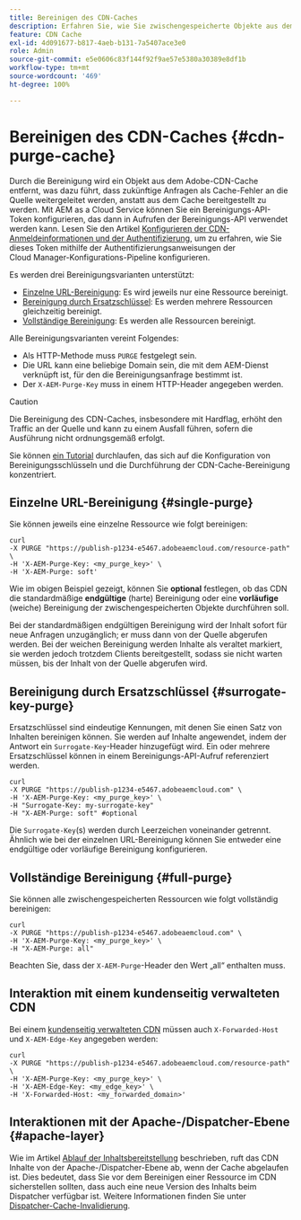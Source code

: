 ```yaml
---
title: Bereinigen des CDN-Caches
description: Erfahren Sie, wie Sie zwischengespeicherte Objekte aus dem Adobe-CDN-Cache entfernen können, indem Sie das Bereinigungs-API-Token konfigurieren, das dann in API-Aufrufen verwendet werden kann.
feature: CDN Cache
exl-id: 4d091677-b817-4aeb-b131-7a5407ace3e0
role: Admin
source-git-commit: e5e0606c83f144f92f9ae57e5380a30389e8df1b
workflow-type: tm+mt
source-wordcount: '469'
ht-degree: 100%

---
```


# Bereinigen des CDN-Caches {#cdn-purge-cache}

Durch die Bereinigung wird ein Objekt aus dem Adobe-CDN-Cache entfernt, was dazu führt, dass zukünftige Anfragen als Cache-Fehler an die Quelle weitergeleitet werden, anstatt aus dem Cache bereitgestellt zu werden.
Mit AEM as a Cloud Service können Sie ein Bereinigungs-API-Token konfigurieren, das dann in Aufrufen der Bereinigungs-API verwendet werden kann. Lesen Sie den Artikel [Konfigurieren der CDN-Anmeldeinformationen und der Authentifizierung](/help/implementing/dispatcher/cdn-credentials-authentication.md#purge-API-token), um zu erfahren, wie Sie dieses Token mithilfe der Authentifizierungsanweisungen der Cloud Manager-Konfigurations-Pipeline konfigurieren.

Es werden drei Bereinigungsvarianten unterstützt:

* [Einzelne URL-Bereinigung](#single-purge): Es wird jeweils nur eine Ressource bereinigt.
* [Bereinigung durch Ersatzschlüssel](#surrogate-key-purge): Es werden mehrere Ressourcen gleichzeitig bereinigt.
* [Vollständige Bereinigung](#full-purge): Es werden alle Ressourcen bereinigt.

Alle Bereinigungsvarianten vereint Folgendes:

* Als HTTP-Methode muss `PURGE` festgelegt sein.
* Die URL kann eine beliebige Domain sein, die mit dem AEM-Dienst verknüpft ist, für den die Bereinigungsanfrage bestimmt ist.
* Der `X-AEM-Purge-Key` muss in einem HTTP-Header angegeben werden.

>[!CAUTION]
>Die Bereinigung des CDN-Caches, insbesondere mit Hardflag, erhöht den Traffic an der Quelle und kann zu einem Ausfall führen, sofern die Ausführung nicht ordnungsgemäß erfolgt.

Sie können [ein Tutorial](https://experienceleague.adobe.com/de/docs/experience-manager-learn/cloud-service/caching/how-to/purge-cache) durchlaufen, das sich auf die Konfiguration von Bereinigungsschlüsseln und die Durchführung der CDN-Cache-Bereinigung konzentriert.

## Einzelne URL-Bereinigung {#single-purge}

Sie können jeweils eine einzelne Ressource wie folgt bereinigen:

```
curl
-X PURGE "https://publish-p1234-e5467.adobeaemcloud.com/resource-path" \
-H 'X-AEM-Purge-Key: <my_purge_key>' \
-H 'X-AEM-Purge: soft'
```

Wie im obigen Beispiel gezeigt, können Sie **optional** festlegen, ob das CDN die standardmäßige **endgültige** (harte) Bereinigung oder eine **vorläufige** (weiche) Bereinigung der zwischengespeicherten Objekte durchführen soll.

Bei der standardmäßigen endgültigen Bereinigung wird der Inhalt sofort für neue Anfragen unzugänglich; er muss dann von der Quelle abgerufen werden. Bei der weichen Bereinigung werden Inhalte als veraltet markiert, sie werden jedoch trotzdem Clients bereitgestellt, sodass sie nicht warten müssen, bis der Inhalt von der Quelle abgerufen wird.

## Bereinigung durch Ersatzschlüssel {#surrogate-key-purge}

Ersatzschlüssel sind eindeutige Kennungen, mit denen Sie einen Satz von Inhalten bereinigen können. Sie werden auf Inhalte angewendet, indem der Antwort ein `Surrogate-Key`-Header hinzugefügt wird. Ein oder mehrere Ersatzschlüssel können in einem Bereinigungs-API-Aufruf referenziert werden.

```
curl
-X PURGE "https://publish-p1234-e5467.adobeaemcloud.com" \
-H 'X-AEM-Purge-Key: <my_purge_key>' \
-H "Surrogate-Key: my-surrogate-key"
-H "X-AEM-Purge: soft" #optional
```

Die `Surrogate-Key`(s) werden durch Leerzeichen voneinander getrennt. Ähnlich wie bei der einzelnen URL-Bereinigung können Sie entweder eine endgültige oder vorläufige Bereinigung konfigurieren.

## Vollständige Bereinigung {#full-purge}

Sie können alle zwischengespeicherten Ressourcen wie folgt vollständig bereinigen:

```
curl
-X PURGE "https://publish-p1234-e5467.adobeaemcloud.com" \
-H 'X-AEM-Purge-Key: <my_purge_key>' \
-H "X-AEM-Purge: all"
```

Beachten Sie, dass der `X-AEM-Purge`-Header den Wert „all“ enthalten muss.

## Interaktion mit einem kundenseitig verwalteten CDN

Bei einem [kundenseitig verwalteten CDN](/help/implementing/dispatcher/cdn.md#point-to-point-CDN) müssen auch `X-Forwarded-Host` und `X-AEM-Edge-Key` angegeben werden:

```
curl
-X PURGE "https://publish-p1234-e5467.adobeaemcloud.com/resource-path" \
-H 'X-AEM-Purge-Key: <my_purge_key>' \
-H 'X-AEM-Edge-Key: <my_edge_key>' \
-H 'X-Forwarded-Host: <my_forwarded_domain>'
```


## Interaktionen mit der Apache-/Dispatcher-Ebene {#apache-layer}

Wie im Artikel [Ablauf der Inhaltsbereitstellung](/help/implementing/dispatcher/overview.md) beschrieben, ruft das CDN Inhalte von der Apache-/Dispatcher-Ebene ab, wenn der Cache abgelaufen ist. Dies bedeutet, dass Sie vor dem Bereinigen einer Ressource im CDN sicherstellen sollten, dass auch eine neue Version des Inhalts beim Dispatcher verfügbar ist. Weitere Informationen finden Sie unter [Dispatcher-Cache-Invalidierung](/help/implementing/dispatcher/caching.md#disp).
